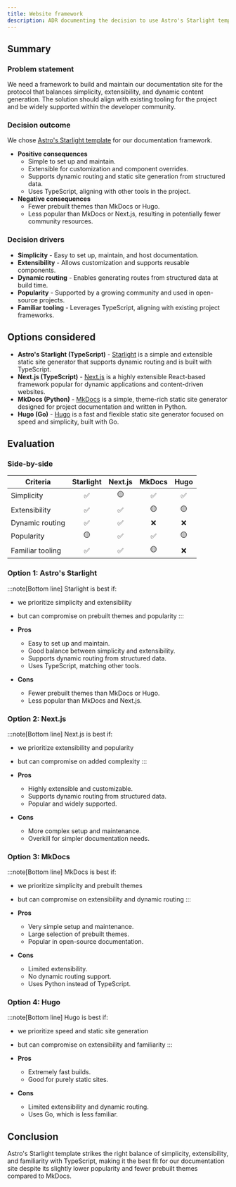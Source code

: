 ```yaml
---
title: Website framework
description: ADR documenting the decision to use Astro's Starlight template for project documentation.
---
```


## Summary

### Problem statement

We need a framework to build and maintain our documentation site for the protocol that balances simplicity, extensibility, and dynamic content generation. The solution should align with existing tooling for the project and be widely supported within the developer community.

### Decision outcome

We chose [Astro's Starlight template](https://starlight.astro.build/) for our documentation framework.

- **Positive consequences**
  - Simple to set up and maintain.
  - Extensible for customization and component overrides.
  - Supports dynamic routing and static site generation from structured data.
  - Uses TypeScript, aligning with other tools in the project.
- **Negative consequences**
  - Fewer prebuilt themes than MkDocs or Hugo.
  - Less popular than MkDocs or Next.js, resulting in potentially fewer community resources.

### Decision drivers

- **Simplicity** - Easy to set up, maintain, and host documentation.
- **Extensibility** - Allows customization and supports reusable components.
- **Dynamic routing** - Enables generating routes from structured data at build time.
- **Popularity** - Supported by a growing community and used in open-source projects.
- **Familiar tooling** - Leverages TypeScript, aligning with existing project frameworks.

## Options considered

- **Astro's Starlight (TypeScript)** - [Starlight](https://docs.astro.build/) is a simple and extensible static site generator that supports dynamic routing and is built with TypeScript.
- **Next.js (TypeScript)** - [Next.js](https://nextjs.org/docs) is a highly extensible React-based framework popular for dynamic applications and content-driven websites.
- **MkDocs (Python)** - [MkDocs](https://www.mkdocs.org/) is a simple, theme-rich static site generator designed for project documentation and written in Python.
- **Hugo (Go)** - [Hugo](https://gohugo.io/documentation/) is a fast and flexible static site generator focused on speed and simplicity, built with Go.

## Evaluation

### Side-by-side

| Criteria         | Starlight | Next.js | MkDocs | Hugo |
| ---------------- | :-------: | :-----: | :----: | :--: |
| Simplicity       |    ✅     |   🟡    |   ✅   |  ✅  |
| Extensibility    |    ✅     |   ✅    |   🟡   |  🟡  |
| Dynamic routing  |    ✅     |   ✅    |   ❌   |  ❌  |
| Popularity       |    🟡     |   ✅    |   ✅   |  🟡  |
| Familiar tooling |    ✅     |   ✅    |   🟡   |  ❌  |

### Option 1: Astro's Starlight

:::note[Bottom line]
Starlight is best if:

- we prioritize simplicity and extensibility
- but can compromise on prebuilt themes and popularity
  :::

- **Pros**
  - Easy to set up and maintain.
  - Good balance between simplicity and extensibility.
  - Supports dynamic routing from structured data.
  - Uses TypeScript, matching other tools.
- **Cons**
  - Fewer prebuilt themes than MkDocs or Hugo.
  - Less popular than MkDocs and Next.js.

### Option 2: Next.js

:::note[Bottom line]
Next.js is best if:

- we prioritize extensibility and popularity
- but can compromise on added complexity
  :::

- **Pros**
  - Highly extensible and customizable.
  - Supports dynamic routing from structured data.
  - Popular and widely supported.
- **Cons**
  - More complex setup and maintenance.
  - Overkill for simpler documentation needs.

### Option 3: MkDocs

:::note[Bottom line]
MkDocs is best if:

- we prioritize simplicity and prebuilt themes
- but can compromise on extensibility and dynamic routing
  :::

- **Pros**
  - Very simple setup and maintenance.
  - Large selection of prebuilt themes.
  - Popular in open-source documentation.
- **Cons**
  - Limited extensibility.
  - No dynamic routing support.
  - Uses Python instead of TypeScript.

### Option 4: Hugo

:::note[Bottom line]
Hugo is best if:

- we prioritize speed and static site generation
- but can compromise on extensibility and familiarity
  :::

- **Pros**
  - Extremely fast builds.
  - Good for purely static sites.
- **Cons**
  - Limited extensibility and dynamic routing.
  - Uses Go, which is less familiar.

## Conclusion

Astro's Starlight template strikes the right balance of simplicity, extensibility, and familiarity with TypeScript, making it the best fit for our documentation site despite its slightly lower popularity and fewer prebuilt themes compared to MkDocs.
